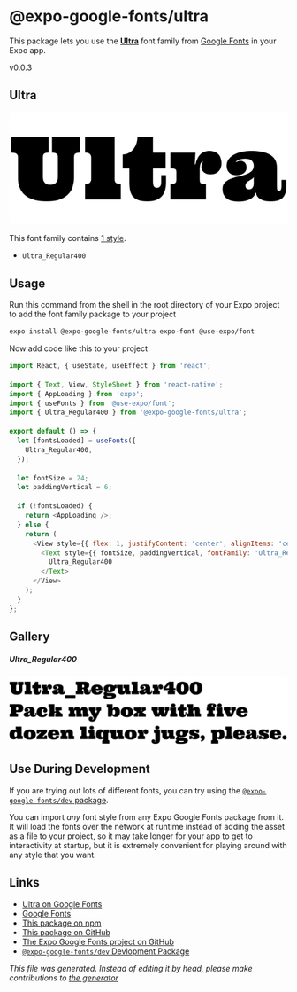 # @expo-google-fonts/ultra

This package lets you use the [**Ultra**](https://fonts.google.com/specimen/Ultra) font family from [Google Fonts](https://fonts.google.com/) in your Expo app.

v0.0.3

## Ultra

![Ultra](./font-family.png)

This font family contains [1 style](#gallery).

- `Ultra_Regular400`

## Usage

Run this command from the shell in the root directory of your Expo project to add the font family package to your project
```sh
expo install @expo-google-fonts/ultra expo-font @use-expo/font
```

Now add code like this to your project
```js
import React, { useState, useEffect } from 'react';

import { Text, View, StyleSheet } from 'react-native';
import { AppLoading } from 'expo';
import { useFonts } from '@use-expo/font';
import { Ultra_Regular400 } from '@expo-google-fonts/ultra';

export default () => {
  let [fontsLoaded] = useFonts({
    Ultra_Regular400,
  });

  let fontSize = 24;
  let paddingVertical = 6;

  if (!fontsLoaded) {
    return <AppLoading />;
  } else {
    return (
      <View style={{ flex: 1, justifyContent: 'center', alignItems: 'center' }}>
        <Text style={{ fontSize, paddingVertical, fontFamily: 'Ultra_Regular400' }}>
          Ultra_Regular400
        </Text>
      </View>
    );
  }
};

```

## Gallery

##### Ultra_Regular400
![Ultra_Regular400](./b8f140ef86bd070e1a1d30fffe3069a30b84663f4dbdb628765d5813caa50003.ttf.png)


## Use During Development

If you are trying out lots of different fonts, you can try using the [`@expo-google-fonts/dev` package](https://github.com/expo/google-fonts/tree/master/font-packages/dev#readme).

You can import *any* font style from any Expo Google Fonts package from it. It will load the fonts
over the network at runtime instead of adding the asset as a file to your project, so it may take longer
for your app to get to interactivity at startup, but it is extremely convenient
for playing around with any style that you want.

## Links

- [Ultra on Google Fonts](https://fonts.google.com/specimen/Ultra)
- [Google Fonts](https://fonts.google.com/)
- [This package on npm](https://www.npmjs.com/package/@expo-google-fonts/ultra)
- [This package on GitHub](https://github.com/expo/google-fonts/tree/master/font-packages/ultra)
- [The Expo Google Fonts project on GitHub](https://github.com/expo/google-fonts)
- [`@expo-google-fonts/dev` Devlopment Package](https://github.com/expo/google-fonts/tree/master/font-packages/dev)


*This file was generated. Instead of editing it by head, please make contributions to [the generator](https://github.com/expo/google-fonts/tree/master/packages/generator)*
